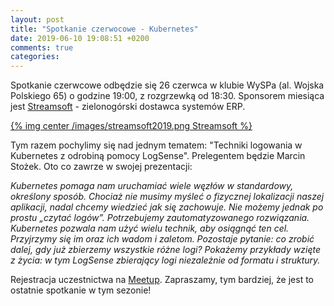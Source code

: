 ```yaml
---
layout: post
title: "Spotkanie czerwocowe - Kubernetes"
date: 2019-06-10 19:08:51 +0200
comments: true
categories: 
---
```

Spotkanie czerwcowe odbędzie się 26 czerwca w klubie WySPa (al. Wojska Polskiego 65) o godzine 19:00, z rozgrzewką od 18:30.
Sponsorem miesiąca jest <a href="https://streamsoft.pl/" target="_blank">Streamsoft</a> - zielonogórski dostawca systemów ERP.

[{% img center /images/streamsoft2019.png Streamsoft %}](https://streamsoft.pl/)

Tym razem pochylimy się nad jednym tematem: "Techniki logowania w Kubernetes z odrobiną pomocy LogSense". Prelegentem będzie Marcin Stożek. Oto co zawrze w swojej prezentacji:

<i>Kubernetes pomaga nam uruchamiać wiele węzłów w standardowy, określony sposób. Chociaż nie musimy myśleć o fizycznej lokalizacji naszej aplikacji, nadal chcemy wiedzieć jak się zachowuje. Nie możemy jednak po prostu „czytać logów”. Potrzebujemy zautomatyzowanego rozwiązania. Kubernetes pozwala nam użyć wielu technik, aby osiągnąć ten cel. Przyjrzymy się im oraz ich wadom i zaletom. Pozostaje pytanie: co zrobić dalej, gdy już zbierzemy wszystkie różne logi? Pokażemy przykłady wzięte z życia: w tym LogSense zbierający logi niezależnie od formatu i struktury.</i>

Rejestracja uczestnictwa na <a target="_blank" href="https://www.meetup.com/Zielona-Gora-JUG/events/262204292">Meetup</a>. Zapraszamy, tym bardziej, że jest to ostatnie spotkanie w tym sezonie!
